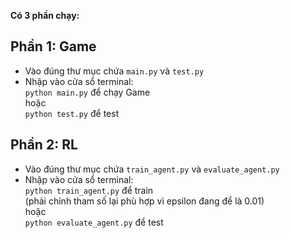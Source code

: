 **Có 3 phần chạy:**

## Phần 1: Game
- Vào đúng thư mục chứa `main.py` và `test.py`  
- Nhập vào cửa sổ terminal:  
  `python main.py` để chạy Game  
  hoặc  
  `python test.py` để test

## Phần 2: RL
- Vào đúng thư mục chứa `train_agent.py` và `evaluate_agent.py`  
- Nhập vào cửa sổ terminal:  
  `python train_agent.py` để train  
  (phải chỉnh tham số lại phù hợp vì epsilon đang để là 0.01)  
  hoặc  
  `python evaluate_agent.py` để test
